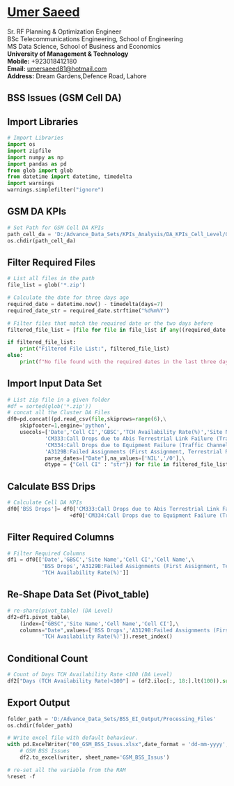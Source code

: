 #  [Umer Saeed](https://www.linkedin.com/in/engumersaeed/)
Sr. RF Planning & Optimization Engineer<br>
BSc Telecommunications Engineering, School of Engineering<br>
MS Data Science, School of Business and Economics<br>
**University of Management & Technology**<br>
**Mobile:**     +923018412180<br>
**Email:**  umersaeed81@hotmail.com<br>
**Address:** Dream Gardens,Defence Road, Lahore<br>

## BSS Issues (GSM Cell DA)

## Import Libraries


```python
# Import Libraries
import os
import zipfile
import numpy as np
import pandas as pd
from glob import glob
from datetime import datetime, timedelta
import warnings
warnings.simplefilter("ignore")
```

## GSM DA KPIs


```python
# Set Path for GSM Cell DA KPIs
path_cell_da = 'D:/Advance_Data_Sets/KPIs_Analysis/DA_KPIs_Cell_Level/GSM'
os.chdir(path_cell_da)
```

## Filter Required Files


```python
# List all files in the path
file_list = glob('*.zip')

# Calculate the date for three days ago
required_date = datetime.now() - timedelta(days=7)
required_date_str = required_date.strftime("%d%m%Y")

# Filter files that match the required date or the two days before
filtered_file_list = [file for file in file_list if any((required_date + timedelta(days=i)).strftime("%d%m%Y") in file for i in range(7))]

if filtered_file_list:
    print("Filtered File List:", filtered_file_list)
else:
    print(f"No file found with the required dates in the last three days.")
```


## Import Input Data Set


```python
# List zip file in a given folder
#df = sorted(glob('*.zip'))
# concat all the Cluster DA Files
df0=pd.concat((pd.read_csv(file,skiprows=range(6),\
    skipfooter=1,engine='python',
    usecols=['Date','Cell CI','GBSC','TCH Availability Rate(%)','Site Name',\
            'CM333:Call Drops due to Abis Terrestrial Link Failure (Traffic Channel)',\
            'CM334:Call Drops due to Equipment Failure (Traffic Channel)','Cell Name',\
            'A3129B:Failed Assignments (First Assignment, Terrestrial Resource Request Failed)'],\
            parse_dates=["Date"],na_values=['NIL','/0'],\
            dtype = {"Cell CI" : "str"}) for file in filtered_file_list)).reset_index(drop=True)
```

## Calculate BSS Drips


```python
# Calculate Cell DA KPIs
df0['BSS Drops']= df0['CM333:Call Drops due to Abis Terrestrial Link Failure (Traffic Channel)']\
                    +df0['CM334:Call Drops due to Equipment Failure (Traffic Channel)']
```

## Filter Required Columns


```python
# Filter Required Columns
df1 = df0[['Date','GBSC','Site Name','Cell CI','Cell Name',\
           'BSS Drops','A3129B:Failed Assignments (First Assignment, Terrestrial Resource Request Failed)',\
           'TCH Availability Rate(%)']]
```

## Re-Shape Data Set (Pivot_table)


```python
# re-share(pivot_table) (DA Level)
df2=df1.pivot_table\
    (index=["GBSC",'Site Name','Cell Name','Cell CI'],\
    columns="Date",values=['BSS Drops','A3129B:Failed Assignments (First Assignment, Terrestrial Resource Request Failed)',\
           'TCH Availability Rate(%)']).reset_index()
```

## Conditional Count


```python
# Count of Days TCH Availability Rate <100 (DA Level)
df2["Days (TCH Availability Rate)<100"] = (df2.iloc[:, 18:].lt(100)).sum(axis=1)
```

## Export Output


```python
folder_path = 'D:/Advance_Data_Sets/BSS_EI_Output/Processing_Files'
os.chdir(folder_path)
```


```python
# Write excel file with default behaviour.
with pd.ExcelWriter("00_GSM_BSS_Issus.xlsx",date_format = 'dd-mm-yyyy',datetime_format='dd-mm-yyyy') as writer:
    # GSM BSS Issues
    df2.to_excel(writer, sheet_name='GSM_BSS_Issus')
```


```python
# re-set all the variable from the RAM
%reset -f
```
